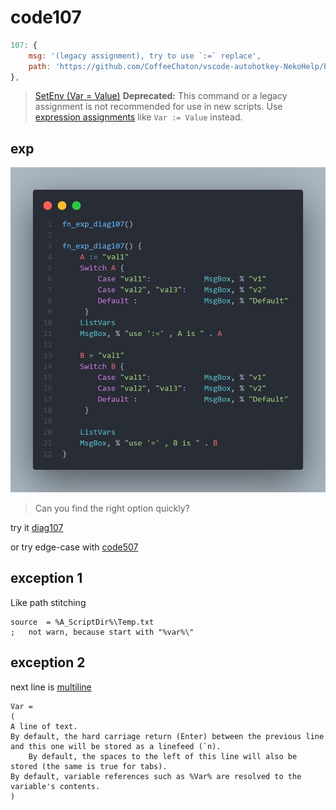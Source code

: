# code107

```js
107: {
    msg: '(legacy assignment), try to use `:=` replace',
    path: 'https://github.com/CoffeeChaton/vscode-autohotkey-NekoHelp/blob/main/note/code107.md',
},
```

> [SetEnv (Var = Value)](https://www.autohotkey.com/docs/v1/lib/SetEnv.htm)
> **Deprecated:** This command or a legacy assignment is not recommended for use in new scripts. Use [expression assignments](https://www.autohotkey.com/docs/v1/lib/SetExpression.htm) like `Var := Value` instead.

## exp

![diag107](./img/diag107.png)

> Can you find the right option quickly?

try it [diag107](./ahk/diag107.ahk)

or try edge-case with [code507](./code507.md#exp3)

## exception 1

Like path stitching

```ahk
source  = %A_ScriptDir%\Temp.txt
;   not warn, because start with "%var%\"
```

## exception 2

next line is [multiline](https://www.autohotkey.com/docs/v1/Scripts.htm#continuation-section)

```ahk
Var =
(
A line of text.
By default, the hard carriage return (Enter) between the previous line and this one will be stored as a linefeed (`n).
    By default, the spaces to the left of this line will also be stored (the same is true for tabs).
By default, variable references such as %Var% are resolved to the variable's contents.
)
```
